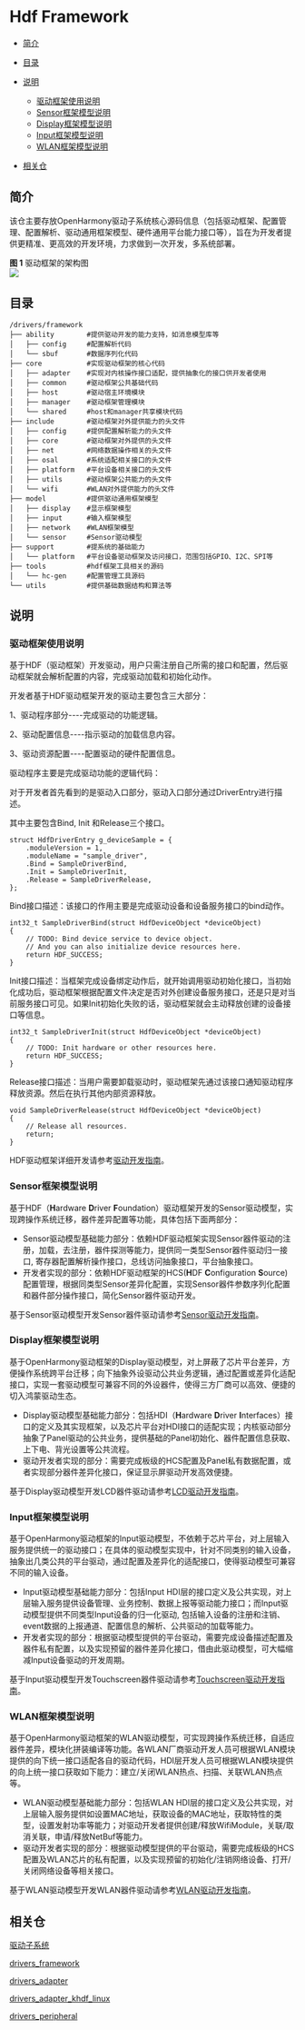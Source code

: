 # Hdf Framework<a name="ZH-CN_TOPIC_0000001078041442"></a>

-   [简介](#section11660541593)
-   [目录](#section161941989596)
-   [说明](#section1312121216216)
    -   [驱动框架使用说明](#section129654513264)
    -   [Sensor框架模型说明](#section188637474417)
    -   [Display框架模型说明](#section161502341317)
    -   [Input框架模型说明](#section12629164020115)
    -   [WLAN框架模型说明](#section11408103183114)

-   [相关仓](#section1371113476307)

## 简介<a name="section11660541593"></a>

该仓主要存放OpenHarmony驱动子系统核心源码信息（包括驱动框架、配置管理、配置解析、驱动通用框架模型、硬件通用平台能力接口等），旨在为开发者提供更精准、更高效的开发环境，力求做到一次开发，多系统部署。

**图 1**  驱动框架的架构图<a name="fig1181155517618"></a>  
![](figures/architecture-of-the-hdf.png)

## 目录<a name="section161941989596"></a>

```
/drivers/framework
├── ability        #提供驱动开发的能力支持，如消息模型库等
│   ├── config     #配置解析代码
│   └── sbuf       #数据序列化代码
├── core           #实现驱动框架的核心代码
│   ├── adapter    #实现对内核操作接口适配，提供抽象化的接口供开发者使用
│   ├── common     #驱动框架公共基础代码
│   ├── host       #驱动宿主环境模块
│   ├── manager    #驱动框架管理模块
│   └── shared     #host和manager共享模块代码
├── include        #驱动框架对外提供能力的头文件
│   ├── config     #提供配置解析能力的头文件
│   ├── core       #驱动框架对外提供的头文件
│   ├── net        #网络数据操作相关的头文件
│   ├── osal       #系统适配相关接口的头文件
│   ├── platform   #平台设备相关接口的头文件
│   ├── utils      #驱动框架公共能力的头文件
│   └── wifi       #WLAN对外提供能力的头文件
├── model          #提供驱动通用框架模型
│   ├── display    #显示框架模型
│   ├── input      #输入框架模型
│   ├── network    #WLAN框架模型
│   └── sensor     #Sensor驱动模型
├── support        #提系统的基础能力 
│   └── platform   #平台设备驱动框架及访问接口，范围包括GPIO、I2C、SPI等
├── tools          #hdf框架工具相关的源码
│   └── hc-gen     #配置管理工具源码
└── utils          #提供基础数据结构和算法等
```

## 说明<a name="section1312121216216"></a>

### 驱动框架使用说明<a name="section129654513264"></a>

基于HDF（驱动框架）开发驱动，用户只需注册自己所需的接口和配置，然后驱动框架就会解析配置的内容，完成驱动加载和初始化动作。

开发者基于HDF驱动框架开发的驱动主要包含三大部分：

1、驱动程序部分----完成驱动的功能逻辑。

2、驱动配置信息----指示驱动的加载信息内容。

3、驱动资源配置----配置驱动的硬件配置信息。

驱动程序主要是完成驱动功能的逻辑代码：

对于开发者首先看到的是驱动入口部分，驱动入口部分通过DriverEntry进行描述。

其中主要包含Bind, Init 和Release三个接口。

```
struct HdfDriverEntry g_deviceSample = {
    .moduleVersion = 1,
    .moduleName = "sample_driver", 
    .Bind = SampleDriverBind,
    .Init = SampleDriverInit,
    .Release = SampleDriverRelease,
};
```

Bind接口描述：该接口的作用主要是完成驱动设备和设备服务接口的bind动作。

```
int32_t SampleDriverBind(struct HdfDeviceObject *deviceObject)
{
    // TODO: Bind device service to device object.
    // And you can also initialize device resources here.
    return HDF_SUCCESS;
}
```

Init接口描述：当框架完成设备绑定动作后，就开始调用驱动初始化接口，当初始化成功后，驱动框架根据配置文件决定是否对外创建设备服务接口，还是只是对当前服务接口可见。如果Init初始化失败的话，驱动框架就会主动释放创建的设备接口等信息。

```
int32_t SampleDriverInit(struct HdfDeviceObject *deviceObject)
{
    // TODO: Init hardware or other resources here.
    return HDF_SUCCESS;
}
```

Release接口描述：当用户需要卸载驱动时，驱动框架先通过该接口通知驱动程序释放资源。然后在执行其他内部资源释放。

```
void SampleDriverRelease(struct HdfDeviceObject *deviceObject)
{
    // Release all resources.
    return;
}
```

HDF驱动框架详细开发请参考[驱动开发指南](https://gitee.com/openharmony/docs/blob/master/zh-cn/device-dev/driver/driver-hdf.md)。

### Sensor框架模型说明<a name="section188637474417"></a>

基于HDF（**H**ardware  **D**river  **F**oundation）驱动框架开发的Sensor驱动模型，实现跨操作系统迁移，器件差异配置等功能，具体包括下面两部分：

-   Sensor驱动模型基础能力部分：依赖HDF驱动框架实现Sensor器件驱动的注册，加载，去注册，器件探测等能力，提供同一类型Sensor器件驱动归一接口, 寄存器配置解析操作接口，总线访问抽象接口，平台抽象接口。
-   开发者实现的部分：依赖HDF驱动框架的HCS\(**H**DF  **C**onfiguration  **S**ource\)配置管理，根据同类型Sensor差异化配置，实现Sensor器件参数序列化配置和器件部分操作接口，简化Sensor器件驱动开发。

基于Sensor驱动模型开发Sensor器件驱动请参考[Sensor驱动开发指南](https://gitee.com/openharmony/docs/blob/master/zh-cn/device-dev/driver/driver-peripherals-sensor-des.md)。

### Display框架模型说明<a name="section161502341317"></a>

基于OpenHarmony驱动框架的Display驱动模型，对上屏蔽了芯片平台差异，方便操作系统跨平台迁移；向下抽象外设驱动公共业务逻辑，通过配置或差异化适配接口，实现一套驱动模型可兼容不同的外设器件，使得三方厂商可以高效、便捷的切入鸿蒙驱动生态。

-   Display驱动模型基础能力部分：包括HDI（**H**ardware  **D**river  **I**nterfaces）接口的定义及其实现框架，以及芯片平台对HDI接口的适配实现；内核驱动部分抽象了Panel驱动的公共业务，提供基础的Panel初始化、器件配置信息获取、上下电、背光设置等公共流程。
-   驱动开发者实现的部分：需要完成板级的HCS配置及Panel私有数据配置，或者实现部分器件差异化接口，保证显示屏驱动开发高效便捷。

基于Display驱动模型开发LCD器件驱动请参考[LCD驱动开发指南](https://gitee.com/openharmony/docs/blob/master/zh-cn/device-dev/driver/driver-peripherals-lcd-des.md)。

### Input框架模型说明<a name="section12629164020115"></a>

基于OpenHarmony驱动框架的Input驱动模型，不依赖于芯片平台，对上层输入服务提供统一的驱动接口；在具体的驱动模型实现中，针对不同类别的输入设备，抽象出几类公共的平台驱动，通过配置及差异化的适配接口，使得驱动模型可兼容不同的输入设备。

-   Input驱动模型基础能力部分：包括Input HDI层的接口定义及公共实现，对上层输入服务提供设备管理、业务控制、数据上报等驱动能力接口；而Input驱动模型提供不同类型Input设备的归一化驱动, 包括输入设备的注册和注销、event数据的上报通道、配置信息的解析、公共驱动的加载等能力。
-   开发者实现的部分：根据驱动模型提供的平台驱动，需要完成设备描述配置及器件私有配置，以及实现预留的器件差异化接口，借由此驱动模型，可大幅缩减Input设备驱动的开发周期。

基于Input驱动模型开发Touchscreen器件驱动请参考[Touchscreen驱动开发指南](https://gitee.com/openharmony/docs/blob/master/zh-cn/device-dev/driver/driver-peripherals-touch-des.md)。

### WLAN框架模型说明<a name="section11408103183114"></a>

基于OpenHarmony驱动框架的WLAN驱动模型，可实现跨操作系统迁移，自适应器件差异，模块化拼装编译等功能。各WLAN厂商驱动开发人员可根据WLAN模块提供的向下统一接口适配各自的驱动代码，HDI层开发人员可根据WLAN模块提供的向上统一接口获取如下能力：建立/关闭WLAN热点、扫描、关联WLAN热点等。

-   WLAN驱动模型基础能力部分：包括WLAN HDI层的接口定义及公共实现，对上层输入服务提供如设置MAC地址，获取设备的MAC地址，获取特性的类型，设置发射功率等能力；对驱动开发者提供创建/释放WifiModule，关联/取消关联，申请/释放NetBuf等能力。
-   驱动开发者实现的部分：根据驱动模型提供的平台驱动，需要完成板级的HCS配置及WLAN芯片的私有配置，以及实现预留的初始化/注销网络设备、打开/关闭网络设备等相关接口。

基于WLAN驱动模型开发WLAN器件驱动请参考[WLAN驱动开发指南](https://gitee.com/openharmony/docs/blob/master/zh-cn/device-dev/driver/driver-peripherals-external-des.md)。

## 相关仓<a name="section1371113476307"></a>

[驱动子系统](https://gitee.com/openharmony/docs/blob/master/zh-cn/readme/%E9%A9%B1%E5%8A%A8%E5%AD%90%E7%B3%BB%E7%BB%9F.md)

[drivers\_framework](https://gitee.com/openharmony/drivers_framework/blob/master/README.md)

[drivers\_adapter](https://gitee.com/openharmony/drivers_adapter/blob/master/README_zh.md)

[drivers\_adapter\_khdf\_linux](https://gitee.com/openharmony/drivers_adapter_khdf_linux/blob/master/README_zh.md)

[drivers\_peripheral](https://gitee.com/openharmony/drivers_peripheral/blob/master/README_zh.md)

